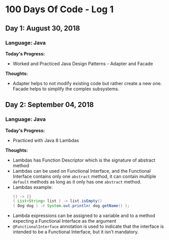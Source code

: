 # 100 Days Of Code - Log 1

## Day 1: August 30, 2018
### Language: Java

**Today's Progress:**
* Worked and Practiced Java Design Patterns - Adapter and Facade

**Thoughts:** 
* Adapter helps to not modify existing code but rather create a new one. Facade helps to simplify the complex subsystems.

## Day 2: September 04, 2018
### Language: Java

**Today's Progress:**
* Practiced with Java 8 Lambdas

**Thoughts:** 
* Lambdas has Function Descriptor which is the signature of abstract method
* Lambdas can be used on Functional Interface, and the Functional Interface contains only one `abstract` method, it can contain multiple `default` methods as long as it only has one `abstract` method.
* Lambdas example:
  ```java
  () -> {}
  ( List<String> list ) -> list.isEmpty()
  ( Dog dog ) -> System.out.println( dog.getName() );
  ```
* Lambda expressions can be assigned to a variable and to a method expecting a Functional Interface as the argument
* `@FunctionalInterface` annotation is used to indicate that the interface is intended to be a Functional Interface, but it isn't mandatory.


